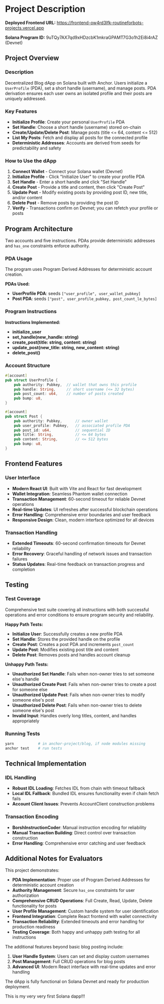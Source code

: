 # Project Description

**Deployed Frontend URL:** https://frontend-ow4rd3lfk-routineforbots-projects.vercel.app

**Solana Program ID:** 9uTQy7AX7qd9xHDzcbK1mkraGPAMT7G3o1h2Ei8i4rAZ (Devnet)

## Project Overview

### Description

Decentralized Blog dApp on Solana built with Anchor. Users initialize a `UserProfile` (PDA), set a short handle (username), and manage posts. PDA derivation ensures each user owns an isolated profile and their posts are uniquely addressed.

### Key Features

- **Initialize Profile**: Create your personal `UserProfile` PDA
- **Set Handle**: Choose a short handle (username) stored on-chain
- **Create/Update/Delete Post**: Manage posts (title <= 64, content <= 512)
- **List My Posts**: Fetch and display all posts for the connected profile
- **Deterministic Addresses**: Accounts are derived from seeds for predictability and safety

### How to Use the dApp

1. **Connect Wallet** - Connect your Solana wallet (Devnet)
2. **Initialize Profile** - Click "Initialize User" to create your profile PDA
3. **Set Handle** - Enter a short handle and click "Set Handle"
4. **Create Post** - Provide a title and content, then click "Create Post"
5. **Update Post** - Modify existing posts by providing post ID, new title, and/or content
6. **Delete Post** - Remove posts by providing the post ID
7. **Verify** - Transactions confirm on Devnet; you can refetch your profile or posts

## Program Architecture

Two accounts and five instructions. PDAs provide deterministic addresses and `has_one` constraints enforce authority.

### PDA Usage

The program uses Program Derived Addresses for deterministic account creation.

**PDAs Used:**

- **UserProfile PDA**: seeds `["user_profile", user_wallet_pubkey]`
- **Post PDA**: seeds `["post", user_profile_pubkey, post_count_le_bytes]`

### Program Instructions

**Instructions Implemented:**

- **initialize_user**
- **set_handle(new_handle: string)**
- **create_post(title: string, content: string)**
- **update_post(new_title: string, new_content: string)**
- **delete_post()**

### Account Structure

```rust
#[account]
pub struct UserProfile {
    pub authority: Pubkey,  // wallet that owns this profile
    pub handle: String,     // short username (<= 32 bytes)
    pub post_count: u64,    // number of posts created
    pub bump: u8,
}

#[account]
pub struct Post {
    pub authority: Pubkey,      // owner wallet
    pub user_profile: Pubkey,   // associated profile PDA
    pub post_id: u64,           // sequential ID
    pub title: String,          // <= 64 bytes
    pub content: String,        // <= 512 bytes
    pub bump: u8,
}
```

## Frontend Features

### User Interface

- **Modern React UI**: Built with Vite and React for fast development
- **Wallet Integration**: Seamless Phantom wallet connection
- **Transaction Management**: 60-second timeout for reliable Devnet operations
- **Real-time Updates**: UI refreshes after successful blockchain operations
- **Error Handling**: Comprehensive error boundaries and user feedback
- **Responsive Design**: Clean, modern interface optimized for all devices

### Transaction Handling

- **Extended Timeouts**: 60-second confirmation timeouts for Devnet reliability
- **Error Recovery**: Graceful handling of network issues and transaction failures
- **Status Updates**: Real-time feedback on transaction progress and completion

## Testing

### Test Coverage

Comprehensive test suite covering all instructions with both successful operations and error conditions to ensure program security and reliability.

**Happy Path Tests:**

- **Initialize User**: Successfully creates a new profile PDA
- **Set Handle**: Stores the provided handle on the profile
- **Create Post**: Creates a post PDA and increments `post_count`
- **Update Post**: Modifies existing post title and content
- **Delete Post**: Removes posts and handles account cleanup

**Unhappy Path Tests:**

- **Unauthorized Set Handle**: Fails when non-owner tries to set someone else's handle
- **Unauthorized Create Post**: Fails when non-owner tries to create a post for someone else
- **Unauthorized Update Post**: Fails when non-owner tries to modify someone else's post
- **Unauthorized Delete Post**: Fails when non-owner tries to delete someone else's post
- **Invalid Input**: Handles overly long titles, content, and handles appropriately

### Running Tests

```bash
yarn           # in anchor-project/blog, if node modules missing
anchor test    # run tests
```

## Technical Implementation

### IDL Handling

- **Robust IDL Loading**: Fetches IDL from chain with timeout fallback
- **Local IDL Fallback**: Bundled IDL ensures functionality even if chain fetch fails
- **Account Client Issues**: Prevents AccountClient construction problems

### Transaction Encoding

- **BorshInstructionCoder**: Manual instruction encoding for reliability
- **Manual Transaction Building**: Direct control over transaction construction
- **Error Handling**: Comprehensive error catching and user feedback

## Additional Notes for Evaluators

This project demonstrates:

- **PDA Implementation**: Proper use of Program Derived Addresses for deterministic account creation
- **Authority Management**: Secure `has_one` constraints for user authorization
- **Comprehensive CRUD Operations**: Full Create, Read, Update, Delete functionality for posts
- **User Profile Management**: Custom handle system for user identification
- **Frontend Integration**: Complete React frontend with wallet connectivity
- **Transaction Reliability**: Extended timeouts and error handling for production readiness
- **Testing Coverage**: Both happy and unhappy path testing for all instructions

The additional features beyond basic blog posting include:

1. **User Handle System**: Users can set and display custom usernames
2. **Post Management**: Full CRUD operations for blog posts
3. **Advanced UI**: Modern React interface with real-time updates and error handling

The dApp is fully functional on Solana Devnet and ready for production deployment.

This is my very very first Solana dapp!!!
